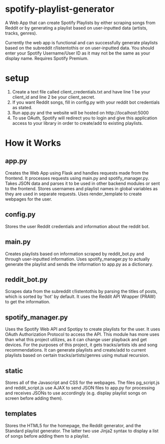 # spotify-playlist-generator
A Web App that can create Spotify Playlists by either scraping songs from Reddit or by generating a playlist based on user-inputted data (artists, tracks, genres).

Currently the web app is functional and can successfully generate playlists based on the subreddit r/listentothis or on user-inputted data. You should enter your Spotify Username/User ID as it may not be the same as your display name. Requires Spotify Premium.

# setup
1. Create a text file called client_credentials.txt and have line 1 be your client_id and line 2 be your client_secret.
2. If you want Reddit songs, fill in config.py with your reddit bot credentials as stated.
3. Run app.py and the website will be hosted on http://localhost:5000
4. To use OAuth, Spotify will redirect you to login and give this application access to your library in order to create/add to existing playlists.

# How it Works

## app.py
Creates the Web App using Flask and handles requests made from the frontend. It processes requests using main.py and spotify_manager.py. Takes JSON data and parses it to be used in other backend modules or sent to the frontend. Stores usernames and playlist names in global variables as they are used in separate requests. Uses render_template to create webpages for the user.

## config.py
Stores the user Reddit credentials and information about the reddit bot.

## main.py
Creates playlists based on information scraped by reddit_bot.py and through user-inputted information. Uses spotify_manager.py to actually generate the playlist and sends the information to app.py as a dictionary.

## reddit_bot.py
Scrapes data from the subreddit r/listentothis by parsing the titles of posts, which is sorted by 'hot' by default. It uses the Reddit API Wrapper (PRAW) to get the information.

## spotify_manager.py
Uses the Spotify Web API and Spotipy to create playlists for the user. It uses OAuth Authorization Protocol to access the API. This module has more uses than what this project utilizes, as it can change user playback and get devices. For the purposes of this project, it gets tracks/artists ids and song recommendations. It can generate playlists and create/add to current playlists based on certain tracks/artists/genres using mutual recursion.

## static
Stores all of the Javascript and CSS for the webpages. The files pg_script.js and reddit_script.js use AJAX to send JSON files to app.py for processing and receives JSONs to use accordingly (e.g. display playlist songs on screen before adding them).

## templates
Stores the HTML5 for the homepage, the Reddit generator, and the Standard playlist generator. The latter two use Jinja2 syntax to display a list of songs before adding them to a playlist.
